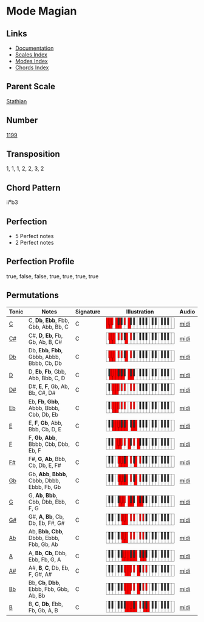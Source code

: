# Mode Magian

## Links

- [Documentation](README.md)
- [Scales Index](Scales.md)
- [Modes Index](Modes.md)
- [Chords Index](Chords.md)

## Parent Scale

[Stathian](ScaleStathian.md)

## Number

[1199](https://ianring.com/musictheory/scales/1199)

## Transposition

1, 1, 1, 2, 2, 3, 2

## Chord Pattern

ii⁰b3

## Perfection

- 5 Perfect notes
- 2 Perfect notes

## Perfection Profile

true, false, false, true, true, true, true

## Permutations

| Tonic | Notes | Signature | Illustration | Audio |
|-------|-------|-----------|--------------|-------|
| [C](ModeCNaturalMagian.md) | C, **Db**, **Ebb**, Fbb, Gbb, Abb, Bb, C | C | ![CNaturalMagian](ModeCNaturalMagian.png) | [midi](https://github.com/edipermadi/music/blob/main/docs/ModeCNaturalMagian.mid?raw=true) |
| [C#](ModeCSharpMagian.md) | C#, **D**, **Eb**, Fb, Gb, Ab, B, C# | C | ![CSharpMagian](ModeCSharpMagian.png) | [midi](https://github.com/edipermadi/music/blob/main/docs/ModeCSharpMagian.mid?raw=true) |
| [Db](ModeDFlatMagian.md) | Db, **Ebb**, **Fbb**, Gbbb, Abbb, Bbbb, Cb, Db | C | ![DFlatMagian](ModeDFlatMagian.png) | [midi](https://github.com/edipermadi/music/blob/main/docs/ModeDFlatMagian.mid?raw=true) |
| [D](ModeDNaturalMagian.md) | D, **Eb**, **Fb**, Gbb, Abb, Bbb, C, D | C | ![DNaturalMagian](ModeDNaturalMagian.png) | [midi](https://github.com/edipermadi/music/blob/main/docs/ModeDNaturalMagian.mid?raw=true) |
| [D#](ModeDSharpMagian.md) | D#, **E**, **F**, Gb, Ab, Bb, C#, D# | C | ![DSharpMagian](ModeDSharpMagian.png) | [midi](https://github.com/edipermadi/music/blob/main/docs/ModeDSharpMagian.mid?raw=true) |
| [Eb](ModeEFlatMagian.md) | Eb, **Fb**, **Gbb**, Abbb, Bbbb, Cbb, Db, Eb | C | ![EFlatMagian](ModeEFlatMagian.png) | [midi](https://github.com/edipermadi/music/blob/main/docs/ModeEFlatMagian.mid?raw=true) |
| [E](ModeENaturalMagian.md) | E, **F**, **Gb**, Abb, Bbb, Cb, D, E | C | ![ENaturalMagian](ModeENaturalMagian.png) | [midi](https://github.com/edipermadi/music/blob/main/docs/ModeENaturalMagian.mid?raw=true) |
| [F](ModeFNaturalMagian.md) | F, **Gb**, **Abb**, Bbbb, Cbb, Dbb, Eb, F | C | ![FNaturalMagian](ModeFNaturalMagian.png) | [midi](https://github.com/edipermadi/music/blob/main/docs/ModeFNaturalMagian.mid?raw=true) |
| [F#](ModeFSharpMagian.md) | F#, **G**, **Ab**, Bbb, Cb, Db, E, F# | C | ![FSharpMagian](ModeFSharpMagian.png) | [midi](https://github.com/edipermadi/music/blob/main/docs/ModeFSharpMagian.mid?raw=true) |
| [Gb](ModeGFlatMagian.md) | Gb, **Abb**, **Bbbb**, Cbbb, Dbbb, Ebbb, Fb, Gb | C | ![GFlatMagian](ModeGFlatMagian.png) | [midi](https://github.com/edipermadi/music/blob/main/docs/ModeGFlatMagian.mid?raw=true) |
| [G](ModeGNaturalMagian.md) | G, **Ab**, **Bbb**, Cbb, Dbb, Ebb, F, G | C | ![GNaturalMagian](ModeGNaturalMagian.png) | [midi](https://github.com/edipermadi/music/blob/main/docs/ModeGNaturalMagian.mid?raw=true) |
| [G#](ModeGSharpMagian.md) | G#, **A**, **Bb**, Cb, Db, Eb, F#, G# | C | ![GSharpMagian](ModeGSharpMagian.png) | [midi](https://github.com/edipermadi/music/blob/main/docs/ModeGSharpMagian.mid?raw=true) |
| [Ab](ModeAFlatMagian.md) | Ab, **Bbb**, **Cbb**, Dbbb, Ebbb, Fbb, Gb, Ab | C | ![AFlatMagian](ModeAFlatMagian.png) | [midi](https://github.com/edipermadi/music/blob/main/docs/ModeAFlatMagian.mid?raw=true) |
| [A](ModeANaturalMagian.md) | A, **Bb**, **Cb**, Dbb, Ebb, Fb, G, A | C | ![ANaturalMagian](ModeANaturalMagian.png) | [midi](https://github.com/edipermadi/music/blob/main/docs/ModeANaturalMagian.mid?raw=true) |
| [A#](ModeASharpMagian.md) | A#, **B**, **C**, Db, Eb, F, G#, A# | C | ![ASharpMagian](ModeASharpMagian.png) | [midi](https://github.com/edipermadi/music/blob/main/docs/ModeASharpMagian.mid?raw=true) |
| [Bb](ModeBFlatMagian.md) | Bb, **Cb**, **Dbb**, Ebbb, Fbb, Gbb, Ab, Bb | C | ![BFlatMagian](ModeBFlatMagian.png) | [midi](https://github.com/edipermadi/music/blob/main/docs/ModeBFlatMagian.mid?raw=true) |
| [B](ModeBNaturalMagian.md) | B, **C**, **Db**, Ebb, Fb, Gb, A, B | C | ![BNaturalMagian](ModeBNaturalMagian.png) | [midi](https://github.com/edipermadi/music/blob/main/docs/ModeBNaturalMagian.mid?raw=true) |
